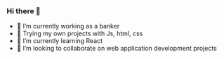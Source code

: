 ### Hi there 👋
- 🔭 I’m currently working as a banker
- 💬 Trying my own projects with Js, html, css
- 🌱 I’m currently learning React
- 👯 I’m looking to collaborate on web application development projects
<!--
**vignesh86dv/vignesh86dv** is a ✨ _special_ ✨ repository because its `README.md` (this file) appears on your GitHub profile.

Here are some ideas to get you started:

- 🔭 I’m currently working on ...
- 🌱 I’m currently learning ...
- 👯 I’m looking to collaborate on ...
- 🤔 I’m looking for help with ...
- 💬 Ask me about ...
- 📫 How to reach me: ...
- 😄 Pronouns: ...
- ⚡ Fun fact: ...
-->
